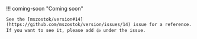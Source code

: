!!! coming-soon "Coming soon"

    See the [mszostok/version#14](https://github.com/mszostok/version/issues/14) issue for a reference. If you want to see it, please add 👍 under the issue.

